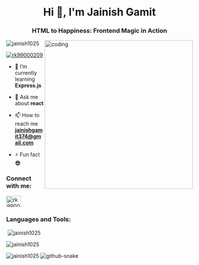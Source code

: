 <h1 align="center">Hi 👋, I'm Jainish Gamit</h1>
<h3 align="center">HTML to Happiness: Frontend Magic in Action</h3>
<img align="right" width="400" src="https://cdn.dribbble.com/users/1162077/screenshots/3848914/programmer.gif" alt="coding">
<p align="left"> <img src="https://komarev.com/ghpvc/?username=jainish1025&label=Profile%20views&color=0e75b6&style=flat" alt="jainish1025" /> </p>

<p align="left"> <a href="https://twitter.com/rk99000209" target="blank"><img src="https://img.shields.io/twitter/follow/rk99000209?logo=twitter&style=for-the-badge" alt="rk99000209" /></a> </p>

- 🌱 I’m currently learning **Express.js**

- 💬 Ask me about **react**

- 📫 How to reach me **jainishgamit374@gmail.com**

- ⚡ Fun fact **😎**

<h3 align="left">Connect with me:</h3>
<p align="left">
<a href="https://twitter.com/rk99000209" target="blank"><img align="center" src="https://raw.githubusercontent.com/rahuldkjain/github-profile-readme-generator/master/src/images/icons/Social/twitter.svg" alt="rk99000209" height="30" width="40" /></a>
</p>

<h3 align="left">Languages and Tools:</h3>

<p>&nbsp;<img align="center" src="https://github-readme-stats.vercel.app/api?username=jainish1025&show_icons=true&locale=en" alt="jainish1025" /></p>

<p><img align="center" src="https://github-readme-streak-stats.herokuapp.com/?user=jainish1025&" alt="jainish1025" /></p>

<p><img align="left" src="https://github-readme-stats.vercel.app/api/top-langs?username=jainish1025&show_icons=true&locale=en&layout=compact" alt="jainish1025" /></p>

<picture>
  <source media="(prefers-color-scheme: dark)" srcset="https://github.com/aayushchouhan24/aayushchouhan24/blob/output/github-contribution-grid-snake-dark.svg" />
  <source media="(prefers-color-scheme: light)" srcset="https://github.com/aayushchouhan24/aayushchouhan24/blob/output/github-contribution-grid-snake.svg" />
  <img alt="github-snake" src="https://raw.githubusercontent.com/Sutil/Sutil/2b2fad3bf54522bb30c8c170591fc68ff51b69e6/github-contribution-grid-snake2.svg" />
</picture>
